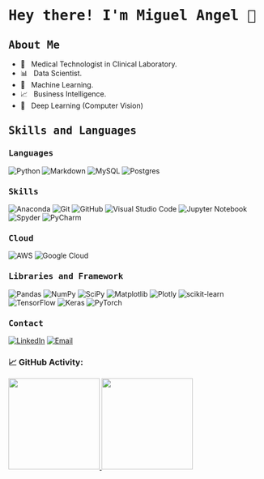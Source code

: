 <h1><b><samp> Hey there! I'm Miguel Angel 👋</b></h1>
<h2><samp> About Me </h2>

- 🔬 &nbsp; Medical Technologist in Clinical Laboratory.
- 📊 &nbsp; Data Scientist.
- 🤖 &nbsp; Machine Learning.
- 📈 &nbsp; Business Intelligence.
- 🤖 &nbsp; Deep Learning (Computer Vision)

<h2><b><samp>Skills and Languages</samp></b></h2>

<h3><b><samp> Languages </b></h3>

![Python](https://img.shields.io/badge/python-3670A0?style=for-the-badge&logo=python&logoColor=ffdd54)
![Markdown](https://img.shields.io/badge/markdown-%23000000.svg?style=for-the-badge&logo=markdown&logoColor=white)
![MySQL](https://img.shields.io/badge/mysql-%2300f.svg?style=for-the-badge&logo=mysql&logoColor=white)
![Postgres](https://img.shields.io/badge/postgres-%23316192.svg?style=for-the-badge&logo=postgresql&logoColor=white)

<h3><b><samp> Skills </b></h3>
  
![Anaconda](https://img.shields.io/badge/Anaconda-%2344A833.svg?style=for-the-badge&logo=anaconda&logoColor=white)
![Git](https://img.shields.io/badge/git-%23F05033.svg?style=for-the-badge&logo=git&logoColor=white)
![GitHub](https://img.shields.io/badge/github-%23121011.svg?style=for-the-badge&logo=github&logoColor=white)
![Visual Studio Code](https://img.shields.io/badge/Visual%20Studio%20Code-0078d7.svg?style=for-the-badge&logo=visual-studio-code&logoColor=white)
![Jupyter Notebook](https://img.shields.io/badge/jupyter-%23FA0F00.svg?style=for-the-badge&logo=jupyter&logoColor=white)
![Spyder](https://img.shields.io/badge/Spyder-838485?style=for-the-badge&logo=spyder%20ide&logoColor=maroon) 
![PyCharm](https://img.shields.io/badge/pycharm-143?style=for-the-badge&logo=pycharm&logoColor=black&color=black&labelColor=green)

<h3><b><samp> Cloud </b></h3>
  
![AWS](https://img.shields.io/badge/AWS-%23FF9900.svg?style=for-the-badge&logo=amazon-aws&logoColor=white)
![Google Cloud](https://img.shields.io/badge/GoogleCloud-%234285F4.svg?style=for-the-badge&logo=google-cloud&logoColor=white)
  
<h3><b><samp> Libraries and Framework </b></h3>

![Pandas](https://img.shields.io/badge/pandas-%23150458.svg?style=for-the-badge&logo=pandas&logoColor=white)
![NumPy](https://img.shields.io/badge/numpy-%23013243.svg?style=for-the-badge&logo=numpy&logoColor=white)
![SciPy](https://img.shields.io/badge/SciPy-%230C55A5.svg?style=for-the-badge&logo=scipy&logoColor=%white)
![Matplotlib](https://img.shields.io/badge/Matplotlib-%23ffffff.svg?style=for-the-badge&logo=Matplotlib&logoColor=black)
![Plotly](https://img.shields.io/badge/Plotly-%233F4F75.svg?style=for-the-badge&logo=plotly&logoColor=white)
![scikit-learn](https://img.shields.io/badge/scikit--learn-%23F7931E.svg?style=for-the-badge&logo=scikit-learn&logoColor=white)
![TensorFlow](https://img.shields.io/badge/TensorFlow-%23FF6F00.svg?style=for-the-badge&logo=TensorFlow&logoColor=white)
![Keras](https://img.shields.io/badge/Keras-%23D00000.svg?style=for-the-badge&logo=Keras&logoColor=white)
![PyTorch](https://img.shields.io/badge/PyTorch-%23EE4C2C.svg?style=for-the-badge&logo=PyTorch&logoColor=white)

<h3><b><samp> Contact </b></h3>

<a href="https://www.linkedin.com/in/miguel-angel-carvajal-carvajal/"><img alt="LinkedIn" src="https://img.shields.io/badge/LinkedIn-Miguel%20Angel%20Carvajal-blue?style=flat-square&logo=linkedin"></a>
<a href="mailto:m.angel9106@gmail.com"><img alt="Email" src="https://img.shields.io/badge/Email-m.angel9106@gmail.com-blue?style=flat-square&logo=gmail"></a>

### 📈 GitHub Activity:
<a href="https://github.com/datascientist-miguel">
  <img height="180em" src="https://github-readme-stats.vercel.app/api?username=mcarvajal2&theme=radical&show_icons=true" />
  <img height="180em" src="https://github-readme-stats.vercel.app/api/top-langs/?username=mcarvajal2&theme=radical&layout=compact" />
</a>
